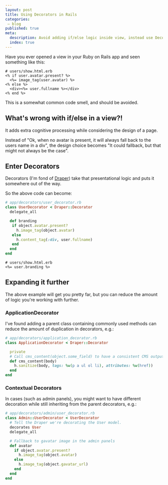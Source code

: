 ```yaml
---
layout: post
title: Using Decorators in Rails
categories:
 – blog
published: true
meta:
  description: Avoid adding if/else logic inside view, instead use Decorators.
  index: true
---
```


Have you ever opened a view in your Ruby on Rails app and seen something like this:

```erb
# users/show.html.erb
<% if user.avatar.present? %>
  <%= image_tag(user.avatar) %>
<% else %>
  <div><%= user.fullname %></div>
<% end %>
```

This is a somewhat common code smell, and should be avoided.

## What's wrong with if/else in a view?!

It adds extra cognitive processing while considering the design of a page. 

Instead of "Ok, when no avatar is present, it will always fall back to the users name in a div", the design choice becomes "It could fallback, but that might not always be the case".

## Enter Decorators

Decorators (I'm fond of [Draper](https://github.com/drapergem/draper)) take that presentational logic and puts it somewhere out of the way.

So the above code can become:

```ruby
# app/decorators/user_decorator.rb
class UserDecorator < Draper::Decorator
  delegate_all

  def branding
   if object.avatar.present?
     h.image_tag(object.avatar)
   else
     h.content_tag(:div, user.fullname)
   end
  end
end
```

```erb
# users/show.html.erb
<%= user.branding %>
```

## Expanding it further

The above example will get you pretty far, but you can reduce the amount of logic you're working with further.

### ApplicationDecorator

I've found adding a parent class containing commonly used methods can reduce the amount of duplication in decorators, e.g.:

```ruby
# app/decorators/application_decorator.rb
class ApplicationDecorator < Draper::Decorator

  private
  # Call cms_content(object.some_field) to have a consistent CMS output.
  def cms_content(body)
    h.sanitize(body, tags: %w(p a ul ol li), attributes: %w(href))
  end
end
```

### Contextual Decorators

In cases (such as admin panels), you might want to have different decoration while still inheriting from the parent decorators, e.g.:

```ruby
# app/decorators/admin/user_decorator.rb
class Admin::UserDecorator < UserDecorator
  # Tell the Draper we're decorating the User model.
  decorates User
  delegate_all

  # Fallback to gavatar image in the admin panels
  def avatar
    if object.avatar.present?
      h.image_tag(object.avatar)
    else
      h.image_tag(object.gavatar_url)
    end
  end
end
```
